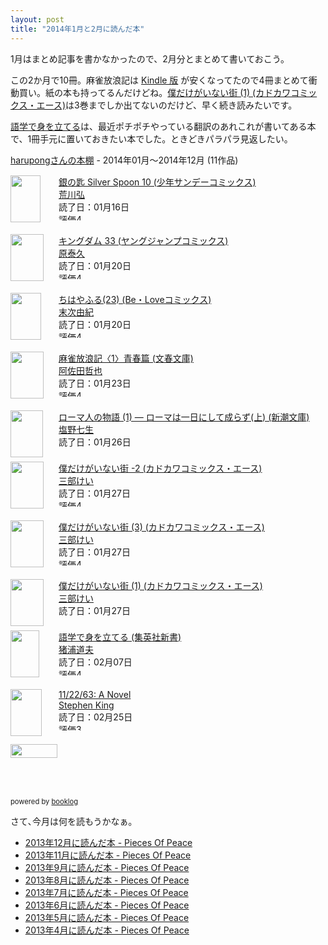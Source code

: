 ```yaml
---
layout: post
title: "2014年1月と2月に読んだ本"
---
```


1月はまとめ記事を書かなかったので、2月分とまとめて書いておこう。

この2か月で10冊。麻雀放浪記は [Kindle 版](http://www.amazon.co.jp/dp/B00EAEYPYE/) が安くなってたので4冊まとめて衝動買い。紙の本も持ってるんだけどね。<a href="http://www.amazon.co.jp/exec/obidos/ASIN/4041205573/harupong-22/ref=nosim/" name="amazletlink" target="_blank">僕だけがいない街 (1) (カドカワコミックス・エース)</a>は3巻までしか出てないのだけど、早く続き読みたいです。

<a href="http://www.amazon.co.jp/exec/obidos/ASIN/4087201813/harupong-22/ref=nosim/" name="amazletlink" target="_blank">語学で身を立てる</a>は、最近ポチポチやっている翻訳のあれこれが書いてある本で、1冊手元に置いておきたい本でした。ときどきパラパラ見返したい。

<div style="margin-bottom:15px;"><a href="http://booklog.jp/users/harupong" target="_blank">harupongさんの本棚</a> - 2014年01月～2014年12月 (11作品)</div><div style="margin-bottom:5px;"><div style="width:75px;height:75px;float:left;margin-right:2px;"><a href="http://booklog.jp/item/1/409124548X" target="_blank"><img src="http://ecx.images-amazon.com/images/I/51ETXEuRE7L._SL75_.jpg" width="48" height="75" alt="" /></a></div><div><a href="http://booklog.jp/item/1/409124548X" target="_blank">銀の匙 Silver Spoon 10 (少年サンデーコミックス)</a><br /><a href="http://booklog.jp/author/%E8%8D%92%E5%B7%9D%E5%BC%98" target="_blank">荒川弘</a><br />読了日：01月16日<br /><img src="http://booklog.jp/images/rank/4.gif" width="59" height="12" alt="評価4" /></div><br style="clear:both;" /></div><div style="margin-bottom:5px;"><div style="width:75px;height:75px;float:left;margin-right:2px;"><a href="http://booklog.jp/item/1/4088797361" target="_blank"><img src="http://ecx.images-amazon.com/images/I/618BPynH9yL._SL75_.jpg" width="53" height="75" alt="" /></a></div><div><a href="http://booklog.jp/item/1/4088797361" target="_blank">キングダム 33 (ヤングジャンプコミックス)</a><br /><a href="http://booklog.jp/author/%E5%8E%9F%E6%B3%B0%E4%B9%85" target="_blank">原泰久</a><br />読了日：01月20日<br /><img src="http://booklog.jp/images/rank/4.gif" width="59" height="12" alt="評価4" /></div><br style="clear:both;" /></div><div style="margin-bottom:5px;"><div style="width:75px;height:75px;float:left;margin-right:2px;"><a href="http://booklog.jp/item/1/4063804100" target="_blank"><img src="http://ecx.images-amazon.com/images/I/51Kj7uGV25L._SL75_.jpg" width="49" height="75" alt="" /></a></div><div><a href="http://booklog.jp/item/1/4063804100" target="_blank">ちはやふる(23) (Be・Loveコミックス)</a><br /><a href="http://booklog.jp/author/%E6%9C%AB%E6%AC%A1%E7%94%B1%E7%B4%80" target="_blank">末次由紀</a><br />読了日：01月20日<br /><img src="http://booklog.jp/images/rank/4.gif" width="59" height="12" alt="評価4" /></div><br style="clear:both;" /></div><div style="margin-bottom:5px;"><div style="width:75px;height:75px;float:left;margin-right:2px;"><a href="http://booklog.jp/item/1/4167323044" target="_blank"><img src="http://ecx.images-amazon.com/images/I/513Ec4%2B69EL._SL75_.jpg" width="53" height="75" alt="" /></a></div><div><a href="http://booklog.jp/item/1/4167323044" target="_blank">麻雀放浪記〈1〉青春篇 (文春文庫)</a><br /><a href="http://booklog.jp/author/%E9%98%BF%E4%BD%90%E7%94%B0%E5%93%B2%E4%B9%9F" target="_blank">阿佐田哲也</a><br />読了日：01月23日<br /><img src="http://booklog.jp/images/rank/4.gif" width="59" height="12" alt="評価4" /></div><br style="clear:both;" /></div><div style="margin-bottom:5px;"><div style="width:75px;height:75px;float:left;margin-right:2px;"><a href="http://booklog.jp/item/1/4101181519" target="_blank"><img src="http://ecx.images-amazon.com/images/I/41AR6TW4FML._SL75_.jpg" width="52" height="75" alt="" /></a></div><div><a href="http://booklog.jp/item/1/4101181519" target="_blank">ローマ人の物語 (1) ― ローマは一日にして成らず(上) (新潮文庫)</a><br /><a href="http://booklog.jp/author/%E5%A1%A9%E9%87%8E%E4%B8%83%E7%94%9F" target="_blank">塩野七生</a><br />読了日：01月26日<br /></div><br style="clear:both;" /></div><div style="margin-bottom:5px;"><div style="width:75px;height:75px;float:left;margin-right:2px;"><a href="http://booklog.jp/item/1/4041207010" target="_blank"><img src="http://ecx.images-amazon.com/images/I/51n64HeRlpL._SL75_.jpg" width="53" height="75" alt="" /></a></div><div><a href="http://booklog.jp/item/1/4041207010" target="_blank">僕だけがいない街 -2 (カドカワコミックス・エース)</a><br /><a href="http://booklog.jp/author/%E4%B8%89%E9%83%A8%E3%81%91%E3%81%84" target="_blank">三部けい</a><br />読了日：01月27日<br /><img src="http://booklog.jp/images/rank/4.gif" width="59" height="12" alt="評価4" /></div><br style="clear:both;" /></div><div style="margin-bottom:5px;"><div style="width:75px;height:75px;float:left;margin-right:2px;"><a href="http://booklog.jp/item/1/4041209110" target="_blank"><img src="http://ecx.images-amazon.com/images/I/51CMsQAn29L._SL75_.jpg" width="53" height="75" alt="" /></a></div><div><a href="http://booklog.jp/item/1/4041209110" target="_blank">僕だけがいない街 (3) (カドカワコミックス・エース)</a><br /><a href="http://booklog.jp/author/%E4%B8%89%E9%83%A8%E3%81%91%E3%81%84" target="_blank">三部けい</a><br />読了日：01月27日<br /><img src="http://booklog.jp/images/rank/4.gif" width="59" height="12" alt="評価4" /></div><br style="clear:both;" /></div><div style="margin-bottom:5px;"><div style="width:75px;height:75px;float:left;margin-right:2px;"><a href="http://booklog.jp/item/1/4041205573" target="_blank"><img src="http://ecx.images-amazon.com/images/I/41Jj64EdHHL._SL75_.jpg" width="53" height="75" alt="" /></a></div><div><a href="http://booklog.jp/item/1/4041205573" target="_blank">僕だけがいない街 (1) (カドカワコミックス・エース)</a><br /><a href="http://booklog.jp/author/%E4%B8%89%E9%83%A8%E3%81%91%E3%81%84" target="_blank">三部けい</a><br />読了日：01月27日<br /></div><br style="clear:both;" /></div><div style="margin-bottom:5px;"><div style="width:75px;height:75px;float:left;margin-right:2px;"><a href="http://booklog.jp/item/1/4087201813" target="_blank"><img src="http://ecx.images-amazon.com/images/I/11598SSK6RL._SL75_.jpg" width="46" height="75" alt="" /></a></div><div><a href="http://booklog.jp/item/1/4087201813" target="_blank">語学で身を立てる (集英社新書)</a><br /><a href="http://booklog.jp/author/%E7%8C%AA%E6%B5%A6%E9%81%93%E5%A4%AB" target="_blank">猪浦道夫</a><br />読了日：02月07日<br /><img src="http://booklog.jp/images/rank/4.gif" width="59" height="12" alt="評価4" /></div><br style="clear:both;" /></div><div style="margin-bottom:5px;"><div style="width:75px;height:75px;float:left;margin-right:2px;"><a href="http://booklog.jp/item/1/B005K0HDGE" target="_blank"><img src="http://ecx.images-amazon.com/images/I/51h5g%2Bf9uwL._SL75_.jpg" width="50" height="75" alt="" /></a></div><div><a href="http://booklog.jp/item/1/B005K0HDGE" target="_blank">11/22/63: A Novel</a><br /><a href="http://booklog.jp/author/Stephen+King" target="_blank">Stephen King</a><br />読了日：02月25日<br /><img src="http://booklog.jp/images/rank/3.gif" width="59" height="12" alt="評価3" /></div><br style="clear:both;" /></div><div style="margin-bottom:5px;"><div style="width:75px;height:75px;float:left;margin-right:2px;"><a href="http://booklog.jp/item/1/4088800222" target="_blank"><img src="http://ecx.images-amazon.com/images/I/316gT7%2B7nOL._SL75_.jpg" width="75" height="22" alt="" /></a></div><br style="clear:both;" /></div><div style="margin:10px 0;font-size:80%;">powered by <a href="http://booklog.jp" target="_blank">booklog</a></div>

さて､今月は何を読もうかなぁ｡

- [2013年12月に読んだ本 - Pieces Of Peace](http://blog.harupong.com/2014/01/books-i-read-on-december-2013/)
- [2013年11月に読んだ本 - Pieces Of Peace](http://blog.harupong.com/2013/12/books-i-read-on-november-2013/)
- [2013年9月に読んだ本 - Pieces Of Peace](http://blog.harupong.com/2013/10/books-i-read-on-september-2013/)
- [2013年8月に読んだ本 - Pieces Of Peace](http://blog.harupong.com/2013/09/books-i-read-on-august-2013/)
- [2013年7月に読んだ本 - Pieces Of Peace](http://blog.harupong.com/2013/08/books-i-read-on-july-2013/)
- [2013年6月に読んだ本 - Pieces Of Peace](http://blog.harupong.com/2013/07/books_i_read_on_june_2013/)
- [2013年5月に読んだ本 - Pieces Of Peace](http://blog.harupong.com/2013/06/books_i_read_on_may_2013/)
- [2013年4月に読んだ本 - Pieces Of Peace](http://blog.harupong.com/2013/05/books_i_read_on_april_2013/)


